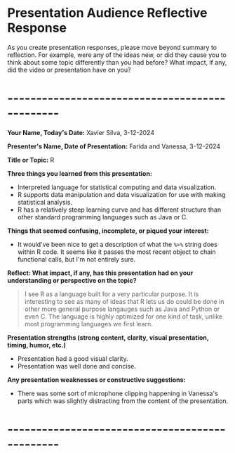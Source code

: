 # Presentation Audience Reflective Response

As you create presentation responses, please move beyond summary to
reflection. For example, were any of the ideas new, or did they cause you
to think about some topic differently than you had before? What impact, if
any, did the video or presentation have on you?

# ----------------------------------------------- #

**Your Name, Today's Date:**   Xavier Silva, 3-12-2024

**Presenter's Name, Date of Presentation:**   Farida and Vanessa, 3-12-2024

**Title or Topic:**  R


**Three things you learned from this presentation:**

- Interpreted language for statistical computing and data visualization.
- R supports data manipulation and data visualization for use with making statistical analysis.
- R has a relatively steep learning curve and has different structure than other standard programming languages such as Java or C.


**Things that seemed confusing, incomplete, or piqued your interest:**

- It would've been nice to get a description of what the `%>%` string does within R code. 
  It seems like it passes the most recent object to chain functional calls, but I'm not entirely sure.


**Reflect: What impact, if any, has this presentation had on your understanding or perspective on the topic?**

 > I see R as a language built for a very particular purpose.
  It is interesting to see as many of ideas that R lets us do could be done in other more general purpose langauges such as Java and Python or even C.
  The language is highly optimized for one kind of task, unlike most programming languages we first learn.


**Presentation strengths (strong content, clarity, visual presentation, timing, humor, etc.)**

- Presentation had a good visual clarity.
- Presentation was well done and concise.


**Any presentation weaknesses or constructive suggestions:**

- There was some sort of microphone clipping happening in Vanessa's parts which was slightly distracting from the content of the presentation.


# ----------------------------------------------- #

